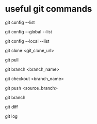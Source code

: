 # useful git commands

git config --list

git config --global --list

git config --local --list

git clone <git_clone_url>

git pull

git branch <branch_name>

git checkout <branch_name>

git push <destination> <source_branch>

git branch

git diff

git log